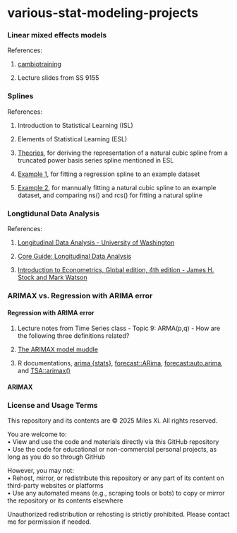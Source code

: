 # various-stat-modeling-projects

### Linear mixed effects models
References:

1. [cambiotraining](https://cambiotraining.github.io/stats-mixed-effects-models/)

2. Lecture slides from SS 9155


### Splines
References:

1. Introduction to Statistical Learning (ISL)

2. Elements of Statistical Learning (ESL)

3. [Theories](stats.stackexchange.com/questions/172217/), for deriving the representation of a natural cubic spline from a truncated power basis series spline mentioned in ESL

4. [Example 1](bookdown.org/ssjackson300/Machine-Learning-Lecture-Notes/splines.html#prac-reg-splines), for fitting a regression spline to an example dataset

5. [Example 2](https://rpubs.com/enwuliu/1004385), for mannually fitting a natural cubic spline to an example dataset, and comparing ns() and rcs() for fitting a natural spline

### Longtidunal Data Analysis
References:

1. [Longitudinal Data Analysis - University of Washington](https://faculty.washington.edu/heagerty/Courses/VA-longitudinal/private/LDAchapter.pdf)

2. [Core Guide: Longitudinal Data Analysis](https://sites.globalhealth.duke.edu/rdac/wp-content/uploads/sites/27/2020/08/Core-Guide_Longitudinal-Data-Analysis_10-05-17.pdf)

3. [Introduction to Econometrics, Global edition, 4th edition - James H. Stock and Mark Watson](https://www.sea-stat.com/wp-content/uploads/2020/08/James-H.-Stock-Mark-W.-Watson-Introduction-to-Econometrics-Global-Edition-Pearson-Education-Limited-2020.pdf)

### ARIMAX vs. Regression with ARIMA error
#### Regression with ARIMA error
1. Lecture notes from Time Series class - Topic 9: ARMA(p,q) - How are the following three definitions related?

2. [The ARIMAX model muddle](https://robjhyndman.com/hyndsight/arimax/)

3. R documentations, [arima {stats}](https://search.r-project.org/R/refmans/stats/html/arima.html), [forecast::ARima](https://www.rdocumentation.org/packages/forecast/versions/8.24.0/topics/Arima), [forecast:auto.arima](https://www.rdocumentation.org/packages/forecast/versions/8.24.0/topics/auto.arima), and [TSA::arimax()](https://www.rdocumentation.org/packages/TSA/versions/1.3/topics/arimax)

#### ARIMAX


### License and Usage Terms
This repository and its contents are © 2025 Miles Xi. All rights reserved.

You are welcome to: <br>
• View and use the code and materials directly via this GitHub repository <br>
• Use the code for educational or non-commercial personal projects, as long as you do so through GitHub

However, you may not: <br>
• Rehost, mirror, or redistribute this repository or any part of its content on third-party websites or platforms <br>
• Use any automated means (e.g., scraping tools or bots) to copy or mirror the repository or its contents elsewhere

Unauthorized redistribution or rehosting is strictly prohibited. Please contact me for permission if needed.

